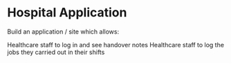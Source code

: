 # Hospital Application

Build an application / site which allows:

Healthcare staff to log in and see handover notes
Healthcare staff to log the jobs they carried out in their shifts

